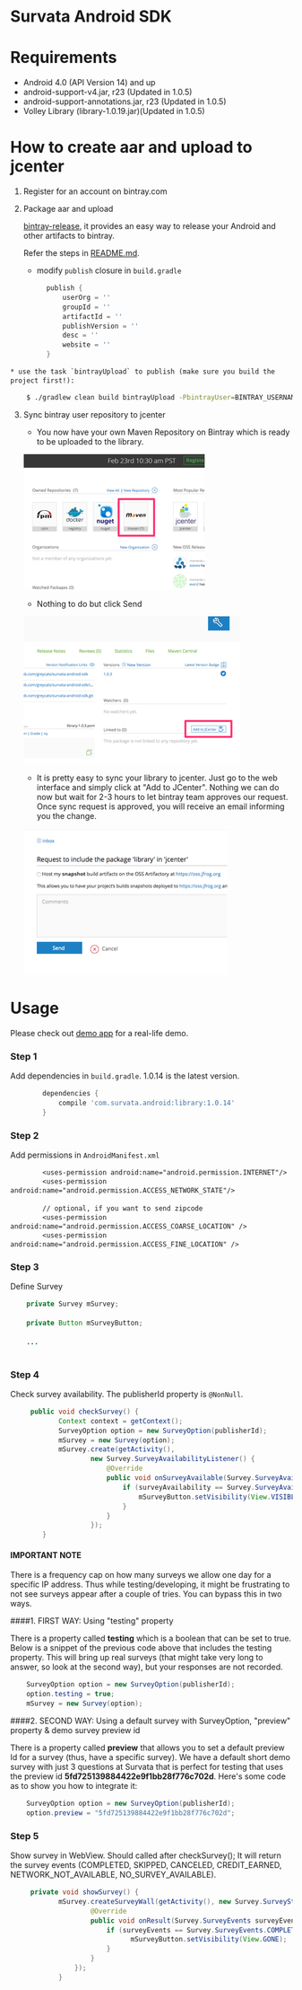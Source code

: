 Survata Android SDK
====================

# Requirements #

- Android 4.0 (API Version 14) and up
- android-support-v4.jar, r23 (Updated in 1.0.5)
- android-support-annotations.jar, r23 (Updated in 1.0.5)
- Volley Library (library-1.0.19.jar)(Updated in 1.0.5)

# How to create aar and upload to jcenter #

1.  Register for an account on bintray.com

2.  Package aar and upload

    [bintray-release](https://github.com/novoda/bintray-release), it provides an easy way to release your Android and other artifacts to bintray.
    
    Refer the steps in [README.md](https://github.com/novoda/bintray-release/blob/master/README.md). 
    
    * modify `publish` closure in `build.gradle`
    
```groovy
         publish {
             userOrg = ''
             groupId = ''
             artifactId = ''
             publishVersion = ''
             desc = ''
             website = ''
         }
```
    
    * use the task `bintrayUpload` to publish (make sure you build the project first!):
    
```bash
    $ ./gradlew clean build bintrayUpload -PbintrayUser=BINTRAY_USERNAME -PbintrayKey=BINTRAY_KEY -PdryRun=false
```

3.  Sync bintray user repository to jcenter

    * You now have your own Maven Repository on Bintray which is ready to be uploaded to the library.
    
    [![ScreenShot](step1.png)](https://github.com/greycats/survata-android-sdk/blob/development/step1.png)

    * Nothing to do but click Send
    
    [![ScreenShot](step2.png)](https://github.com/greycats/survata-android-sdk/blob/development/step2.png)


    * It is pretty easy to sync your library to jcenter. Just go to the web interface and simply click at "Add to JCenter".
    Nothing we can do now but wait for 2-3 hours to let bintray team approves our request. Once sync request is approved, you will receive an email informing you the change. 
    
    [![ScreenShot](step3.png)](https://github.com/greycats/survata-android-sdk/blob/development/step3.png)

# Usage #

Please check out [demo app](https://github.com/Survata/survata-android-demo-app) for a real-life demo.

### Step 1

Add dependencies in `build.gradle`. 1.0.14 is the latest version.

```groovy
        dependencies {
            compile 'com.survata.android:library:1.0.14'
        }
```
### Step 2

Add permissions in `AndroidManifest.xml`

```
        <uses-permission android:name="android.permission.INTERNET"/>
        <uses-permission android:name="android.permission.ACCESS_NETWORK_STATE"/>
        
        // optional, if you want to send zipcode
        <uses-permission android:name="android.permission.ACCESS_COARSE_LOCATION" />
        <uses-permission android:name="android.permission.ACCESS_FINE_LOCATION" />
```
    

### Step 3

Define Survey

```java
    private Survey mSurvey;
    
    private Button mSurveyButton;
    
    ...
    
```

### Step 4

Check survey availability. The publisherId property is `@NonNull`. 

```java
     public void checkSurvey() {
            Context context = getContext();
            SurveyOption option = new SurveyOption(publisherId);
            mSurvey = new Survey(option);
            mSurvey.create(getActivity(),
                    new Survey.SurveyAvailabilityListener() {
                        @Override
                        public void onSurveyAvailable(Survey.SurveyAvailability surveyAvailability) {
                            if (surveyAvailability == Survey.SurveyAvailability.AVAILABILITY) {
                                mSurveyButton.setVisibility(View.VISIBLE);
                            }
                        }
                    });
        }
 ```

#### IMPORTANT NOTE

There is a frequency cap on how many surveys we allow one day for a specific IP address. Thus while testing/developing, it might be frustrating to not see surveys appear after a couple of tries. You can bypass this in two ways. 

####1. FIRST WAY: Using "testing" property

There is a property called **testing** which is a boolean that can be set to true. Below is a snippet of the previous code above that includes the testing property. This will bring up real surveys (that might take very long to answer, so look at the second way), but your responses are not recorded.

```java
    SurveyOption option = new SurveyOption(publisherId);
    option.testing = true;
    mSurvey = new Survey(option);
```

####2. SECOND WAY: Using a default survey with SurveyOption, "preview" property & demo survey preview id 

There is a property called **preview** that allows you to set a default preview Id for a survey (thus, have a specific survey). We have a default short demo survey with just 3 questions at Survata that is perfect for testing that uses the preview id **5fd725139884422e9f1bb28f776c702d**. Here's some code as to show you how to integrate it: 

```java
    SurveyOption option = new SurveyOption(publisherId);
    option.preview = "5fd725139884422e9f1bb28f776c702d";
```

### Step 5  

Show survey in WebView. Should called after checkSurvey();
It will return the survey events (COMPLETED, SKIPPED, CANCELED, CREDIT_EARNED, NETWORK_NOT_AVAILABLE, NO_SURVEY_AVAILABLE).

```java
     private void showSurvey() {                
            mSurvey.createSurveyWall(getActivity(), new Survey.SurveyStatusListener() {
                    @Override
                    public void onResult(Survey.SurveyEvents surveyEvents) {
                        if (surveyEvents == Survey.SurveyEvents.COMPLETED) {
                              mSurveyButton.setVisibility(View.GONE);
                        }
                    }
                });
            }
```
